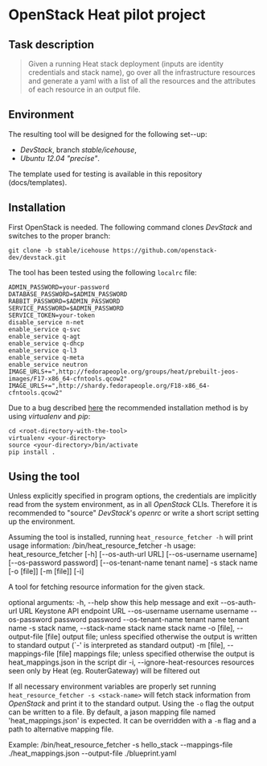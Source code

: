 OpenStack Heat pilot project
============================


Task description
----------------

> Given a running Heat stack deployment (inputs are identity credentials
> and stack name), go over all the infrastructure resources and generate
> a yaml with a list of all the resources and the attributes of each
> resource in an output file.


Environment
----------

The resulting tool will be designed for the following set--up:
* *DevStack*, branch *stable/icehouse*,
* *Ubuntu 12.04 "precise"*.

The template used for testing is available in this repository
(docs/templates).


Installation
------------

First OpenStack is needed. The following command clones *DevStack*
and switches to the proper branch:

    git clone -b stable/icehouse https://github.com/openstack-dev/devstack.git

The tool has been tested using the following `localrc` file:

    ADMIN_PASSWORD=your-password
    DATABASE_PASSWORD=$ADMIN_PASSWORD
    RABBIT_PASSWORD=$ADMIN_PASSWORD
    SERVICE_PASSWORD=$ADMIN_PASSWORD
    SERVICE_TOKEN=your-token
    disable_service n-net
    enable_service q-svc
    enable_service q-agt
    enable_service q-dhcp
    enable_service q-l3
    enable_service q-meta
    enable_service neutron
    IMAGE_URLS+=",http://fedorapeople.org/groups/heat/prebuilt-jeos-images/F17-x86_64-cfntools.qcow2"
    IMAGE_URLS+=",http://shardy.fedorapeople.org/F18-x86_64-cfntools.qcow2"

Due to a bug described
[here](https://bitbucket.org/pypa/setuptools/issue/73/typeerror-dist-must-be-a-distribution)
the recommended installation method is by using *virtualenv* and *pip*:

    cd <root-directory-with-the-tool>
    virtualenv <your-directory>
    source <your-directory>/bin/activate
    pip install .


Using the tool
--------------

Unless explicitly specified in program options, the credentials are
implicitly read from the system environment, as in all *OpenStack* CLIs.
Therefore it is  recommended to "source" *DevStack*'s *openrc* or write
a short script setting up the environment.

Assuming the tool is installed, running `heat_resource_fetcher -h` will
print usage information:
/bin/heat_resource_fetcher -h
usage: heat_resource_fetcher [-h] [--os-auth-url URL] [--os-username username]
                             [--os-password password]
                             [--os-tenant-name tenant name] -s stack name
                             [-o [file]] [-m [file]] [-i]

A tool for fetching resource information for the given stack.

optional arguments:
  -h, --help            show this help message and exit
  --os-auth-url URL     Keystone API endpoint URL
  --os-username username
                        username
  --os-password password
                        password
  --os-tenant-name tenant name
                        tenant name
  -s stack name, --stack-name stack name
                        stack name
  -o [file], --output-file [file]
                        output file; unless specified otherwise the output is
                        written to standard output (`-' is interpreted as
                        standard output)
  -m [file], --mappings-file [file]
                        mappings file; unless specified otherwise the output
                        is heat_mappings.json in the script dir
  -i, --ignore-heat-resources
                        resources seen only by Heat (eg. RouterGateway) will
                        be filtered out


If all necessary environment variables are properly set running
`heat_resource_fetcher -s <stack-name>` will fetch stack information
from *OpenStack* and print it to the standard output. Using the `-o`
flag the output can be written to a file. By default, a jason mapping file named 'heat_mappings.json' is expected.
It can be overridden with a `-m` flag and a path to alternative mapping file.

Example:
/bin/heat_resource_fetcher -s hello_stack --mappings-file ./heat_mappings.json --output-file ./blueprint.yaml

